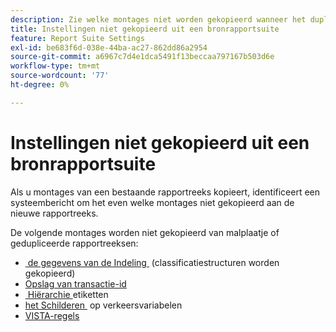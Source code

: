 ```yaml
---
description: Zie welke montages niet worden gekopieerd wanneer het dupliceren van rapportreeksen.
title: Instellingen niet gekopieerd uit een bronrapportsuite
feature: Report Suite Settings
exl-id: be683f6d-038e-44ba-ac27-862dd86a2954
source-git-commit: a6967c7d4e1dca5491f13beccaa797167b503d6e
workflow-type: tm+mt
source-wordcount: '77'
ht-degree: 0%

---
```


# Instellingen niet gekopieerd uit een bronrapportsuite

Als u montages van een bestaande rapportreeks kopieert, identificeert een systeembericht om het even welke montages niet gekopieerd aan de nieuwe rapportreeks.

De volgende montages worden niet gekopieerd van malplaatje of gedupliceerde rapportreeksen:

* [&#x200B; de gegevens van de Indeling &#x200B;](/help/components/classifications/classifications-overview.md) (classificatiestructuren worden gekopieerd)
* [Opslag van transactie-id](/help/admin/tools/manage-rs/edit-settings/general/general-acct-settings-admin.md)
* [&#x200B; Hiërarchie &#x200B;](/help/components/dimensions/hierarchy.md) etiketten
* [&#x200B; het Schilderen &#x200B;](/help/admin/tools/manage-rs/edit-settings/c-traffic-management/traffic-management.md) op verkeersvariabelen
* [VISTA-regels](/help/technotes/vista.md)
